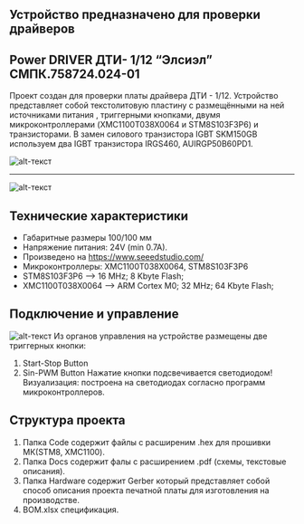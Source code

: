 
## Устройство предназначено для проверки драйверов 
Power DRIVER ДТИ- 1/12 “Элсиэл” СМПК.758724.024-01
--------------------------------------------------
Проект создан для проверки платы драйвера ДТИ - 1/12.
Устройство представляет собой текстолитовую пластину с размещёнными на ней источниками питания ,
триггерными кнопками, двумя микроконтроллерами (XMC1100T038X0064 и STM8S103F3P6) и транзисторами.
В замен силового транзистора IGBT SKM150GB используем два  IGBT транзистора IRGS460, AUIRGP50B60PD1.

![alt-текст](https://github.com/PivnevNikolay/PTK_2M2_V_DTI_1_12/blob/master/foto/001.jpg "bot")
***
![alt-текст](https://github.com/PivnevNikolay/PTK_2M2_V_DTI_1_12/blob/master/foto/002.jpg "top")

## Технические характеристики
+ Габаритные размеры 100/100 мм
+ Напряжение питания: 24V (min 0.7A).
+ Произведено на https://www.seeedstudio.com/ 
+ Микроконтроллеры: XMC1100T038X0064, STM8S103F3P6
+ STM8S103F3P6 --> 16 MHz; 8 Kbyte Flash;
+ XMC1100T038X0064 -->  ARM Cortex M0; 32 MHz; 64 Kbyte Flash;

## Подключение и управление
![alt-текст](https://github.com/PivnevNikolay/PTK_2M2_V_DTI_1_12/blob/master/foto/004.jpg "bot")
Из органов управления на устройстве размещены две триггерных кнопки:
1. Start-Stop Button
2. Sin-PWM Button
Нажатие кнопки подсвечивается светодиодом!
  Визуализация: построена на светодиодах согласно программ микроконтроллеров.
## Структура проекта
1. Папка Code содержит файлы с расширеним .hex для прошивки МК(STM8, XMC1100).
2. Папка Docs содержит фалы с расширением .pdf (схемы, текстовые описания).
3. Папка Hardware содержит Gerber который представляет собой способ описания проекта печатной платы для изготовления на производстве.
4. BOM.xlsx спецификация.

